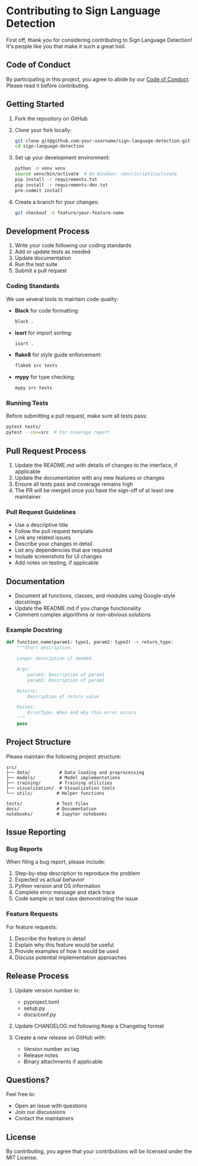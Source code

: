 # Contributing to Sign Language Detection

First off, thank you for considering contributing to Sign Language Detection! It's people like you that make it such a great tool.

## Code of Conduct

By participating in this project, you agree to abide by our [Code of Conduct](CODE_OF_CONDUCT.md). Please read it before contributing.

## Getting Started

1. Fork the repository on GitHub
2. Clone your fork locally:
   ```bash
   git clone git@github.com:your-username/sign-language-detection.git
   cd sign-language-detection
   ```

3. Set up your development environment:
   ```bash
   python -m venv venv
   source venv/bin/activate  # On Windows: venv\Scripts\activate
   pip install -r requirements.txt
   pip install -r requirements-dev.txt
   pre-commit install
   ```

4. Create a branch for your changes:
   ```bash
   git checkout -b feature/your-feature-name
   ```

## Development Process

1. Write your code following our coding standards
2. Add or update tests as needed
3. Update documentation
4. Run the test suite
5. Submit a pull request

### Coding Standards

We use several tools to maintain code quality:

- **Black** for code formatting:
  ```bash
  black .
  ```

- **isort** for import sorting:
  ```bash
  isort .
  ```

- **flake8** for style guide enforcement:
  ```bash
  flake8 src tests
  ```

- **mypy** for type checking:
  ```bash
  mypy src tests
  ```

### Running Tests

Before submitting a pull request, make sure all tests pass:

```bash
pytest tests/
pytest --cov=src  # For coverage report
```

## Pull Request Process

1. Update the README.md with details of changes to the interface, if applicable
2. Update the documentation with any new features or changes
3. Ensure all tests pass and coverage remains high
4. The PR will be merged once you have the sign-off of at least one maintainer

### Pull Request Guidelines

- Use a descriptive title
- Follow the pull request template
- Link any related issues
- Describe your changes in detail
- List any dependencies that are required
- Include screenshots for UI changes
- Add notes on testing, if applicable

## Documentation

- Document all functions, classes, and modules using Google-style docstrings
- Update the README.md if you change functionality
- Comment complex algorithms or non-obvious solutions

### Example Docstring

```python
def function_name(param1: type1, param2: type2) -> return_type:
    """Short description.

    Longer description if needed.

    Args:
        param1: Description of param1
        param2: Description of param2

    Returns:
        Description of return value

    Raises:
        ErrorType: When and why this error occurs
    """
    pass
```

## Project Structure

Please maintain the following project structure:

```
src/
├── data/           # Data loading and preprocessing
├── models/         # Model implementations
├── training/       # Training utilities
├── visualization/  # Visualization tools
└── utils/         # Helper functions

tests/             # Test files
docs/              # Documentation
notebooks/         # Jupyter notebooks
```

## Issue Reporting

### Bug Reports

When filing a bug report, please include:

1. Step-by-step description to reproduce the problem
2. Expected vs actual behavior
3. Python version and OS information
4. Complete error message and stack trace
5. Code sample or test case demonstrating the issue

### Feature Requests

For feature requests:

1. Describe the feature in detail
2. Explain why this feature would be useful
3. Provide examples of how it would be used
4. Discuss potential implementation approaches

## Release Process

1. Update version number in:
   - pyproject.toml
   - setup.py
   - docs/conf.py

2. Update CHANGELOG.md following Keep a Changelog format

3. Create a new release on GitHub with:
   - Version number as tag
   - Release notes
   - Binary attachments if applicable

## Questions?

Feel free to:

- Open an issue with questions
- Join our discussions
- Contact the maintainers

## License

By contributing, you agree that your contributions will be licensed under the MIT License.
